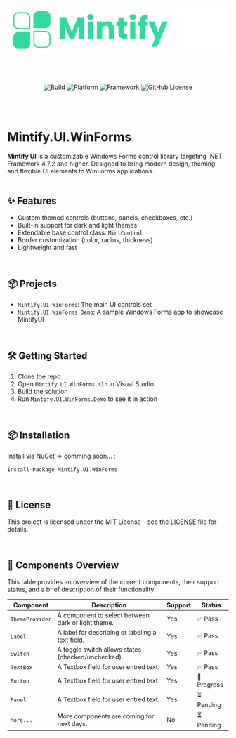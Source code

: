 
<div align="center">
  
  <img src="Assets/mintify.png" alt="Mintify UI Banner" style="max-width: 100%; height: auto;" />

</div>

<br/><br/>

<div align="center">
  
  ![Build](https://img.shields.io/github/checks-status/ESSARRAJ93/Mintify.UI.WinForms/master?style=for-the-badge&logo=github&logoColor=%23181717&label=Build&labelColor=%23FFF&color=orange)
  ![Platform](https://img.shields.io/badge/Platform-Windows_Forms-blue?style=for-the-badge&logo=dotnet&logoColor=%23512BD4&labelColor=%23FFF)
  ![Framework](https://img.shields.io/badge/Framework-4.7.2_+-blueviolet?style=for-the-badge&logo=dotnet&logoColor=%23512BD4&labelColor=%23FFF)
  ![GitHub License](https://img.shields.io/github/license/ESSARRAJ93/Mintify.UI.WinForms?style=for-the-badge&logo=github&logoColor=%23181717&labelColor=%23FFF)

</div>

<br/><br/>

# Mintify.UI.WinForms

**Mintify UI** is a customizable Windows Forms control library targeting .NET Framework 4.7.2 and higher. Designed to bring modern design, theming, and flexible UI elements to WinForms applications.  
<br/>

## ✨ Features
- Custom themed controls (buttons, panels, checkboxes, etc.)
- Built-in support for dark and light themes
- Extendable base control class: `MintControl`
- Border customization (color, radius, thickness)
- Lightweight and fast
<br/>

## 📦 Projects
- `Mintify.UI.WinForms`: The main UI controls set
- `Mintify.UI.WinForms.Demo`: A sample Windows Forms app to showcase MintifyUI
<br/>

## 🛠️ Getting Started
1. Clone the repo
2. Open `Mintify.UI.WinForms.sln` in Visual Studio
3. Build the solution
4. Run `Mintify.UI.WinForms.Demo` to see it in action
<br/>

## 📦 Installation
Install via NuGet => comming soon... :

```bash
Install-Package Mintify.UI.WinForms
```
<br/>

## 📜 License
This project is licensed under the MIT License – see the [LICENSE](LICENSE) file for details.

<br/>

## 🧩 Components Overview

This table provides an overview of the current components, their support status, and a brief description of their functionality.


| Component             | Description                                            | Support     | Status      |
|-----------------------|--------------------------------------------------------|-------------|-------------|
| `ThemeProvider`       | A component to select between dark or light theme.     | Yes         | ✅ Pass     |
| `Label`               | A label for describing or labeling a text field.       | Yes         | ✅ Pass     |
| `Switch`              | A toggle switch allows states (checked/unchecked).     | Yes         | ✅ Pass     |
| `TextBox`             | A Textbox field for user entred text.                  | Yes         | ✅ Pass     |
| `Button`              | A Textbox field for user entred text.                  | Yes         | 🔧 Progress  |
| `Panel`               | A Textbox field for user entred text.                  | Yes         | ⏳ Pending   |
| `More...`             | More components are coming for next days.              | No          | ⏳ Pending  | 

